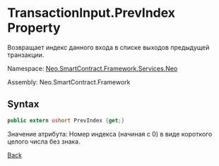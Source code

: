 # TransactionInput.PrevIndex Property

Возвращает индекс данного входа в списке выходов предыдущей транзакции.

Namespace: [Neo.SmartContract.Framework.Services.Neo](../../neo.md)

Assembly: Neo.SmartContract.Framework

## Syntax

```c#
public extern ushort PrevIndex {get;}
```

Значение атрибута: Номер индекса (начиная с 0) в виде короткого целого числа без знака.



[Back](../TransactionInput.md)

